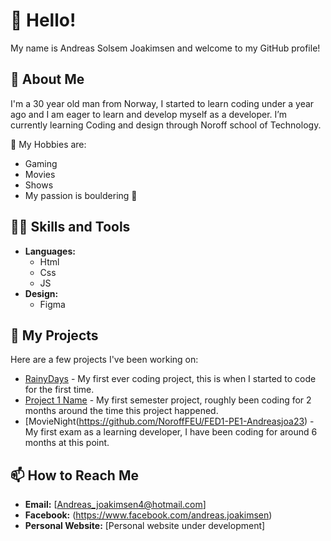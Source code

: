 # 👋 Hello! 
  My name is Andreas Solsem Joakimsen and welcome to my GitHub profile!

## 🌱 About Me
  I'm a 30 year old man from Norway, I started to learn coding under a year ago and I am eager to learn and develop myself as a developer.
  I’m currently learning Coding and design through Noroff school of Technology.

 💬 My Hobbies are:
   * Gaming
   * Movies
   * Shows
   * My passion is bouldering 🧗

## 🧑‍💻 Skills and Tools
- **Languages:**
    * Html
    * Css
    * JS
- **Design:** 
    * Figma

## 🔭 My Projects
Here are a few projects I've been working on:
- [RainyDays](https://github.com/Andreasjoa23/Rainydays) - My first ever coding project, this is when I started to code for the first time.
- [Project 1 Name](https://github.com/Andreasjoa23/Semester-Project-1-Andreas) - My first semester project, roughly been coding for 2 months around the time this project happened.
- [MovieNight(https://github.com/NoroffFEU/FED1-PE1-Andreasjoa23) - My first exam as a learning developer, I have been coding for around 6 months at this point.

## 📫 How to Reach Me
- **Email:** [Andreas_joakimsen4@hotmail.com]
- **Facebook:** (https://www.facebook.com/andreas.joakimsen)
- **Personal Website:** [Personal website under development]
